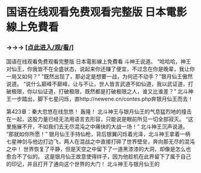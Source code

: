 # 国语在线观看免费观看完整版 日本電影線上免費看

### →→→ <a href="http://3t3e.com/index.html">[点此进入/观/看/]</a>

国语在线观看免费观看完整版 日本電影線上免費看
斗神王说道。
    “哈哈哈，神王对仙王，你我皆不在全盛状态，说起来你还赚了便宜，不过念在你是晚辈，我让你一局又如何？”
    “既然出现了，那必定是想要一战，为何还不动手？”银月仙王傲然说道。
    “说什么巅峰不巅峰，让与不让，世人皆言武道不如仙道，我以武证道，打破极限，你以仙证道，打破极限，既然都是打破极限之人，谁又比谁差？”
    北斗神王一步踏出，脚下七星闪烁，直http://newene.cn/contes.php奔银月仙王而去！

第423章：秦大忽悠在线忽悠！
    轰隆！
    北斗神王与银月仙王的气息猛烈地的撞击在一起，这股力量已经无法用语言去形容，只能说是眼前所见一切全部寂灭。
    “这里施展不开，不如我们去无尽混沌之中痛快的大战一场！”
    北斗神王沉声说道。
    “那就如你所愿！”
    银月仙王手持仙枪，背后银翼闪烁着光泽，北斗神王拿着一柄七星神剑与他边打边飞，两人在混战之中直接打碎了世界壁垒，奔向那无尽的混沌之中！
    世界恢复了平静，但是天空之中留下了一道黑漆漆的大洞，却像是怎么也愈合不了似的。
    这是银月仙王故意使得绊子，因为他趁机在此界留下了属于自己的印记，并且打开了通向这个世界的大门！
    北斗神王与银月仙王的
